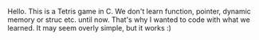 Hello. This is a Tetris game in C. We don't learn function, pointer, dynamic memory or struc etc. until now. That's why I wanted to code with what we learned. It may seem overly simple, but it works :)

